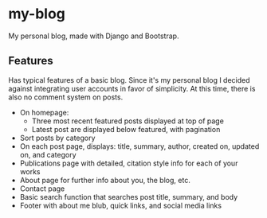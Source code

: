 # my-blog
My personal blog, made with Django and Bootstrap.

## Features

Has typical features of a basic blog. Since it's my personal blog I decided against integrating user accounts in favor of simplicity. At this time, there is also no comment system on posts.

- On homepage:
  - Three most recent featured posts displayed at top of page
  - Latest post are displayed below featured, with pagination
- Sort posts by category
- On each post page, displays: title, summary, author, created on, updated on, and category
- Publications page with detailed, citation style info for each of your works
- About page for further info about you, the blog, etc.
- Contact page
- Basic search function that searches post title, summary, and body
- Footer with about me blub, quick links, and social media links

